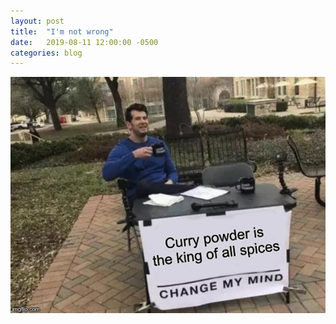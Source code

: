 ```yaml
---
layout: post
title:  "I'm not wrong"
date:   2019-08-11 12:00:00 -0500
categories: blog
---
```


![change my mind](/assets/images/curry_powder.jpg)